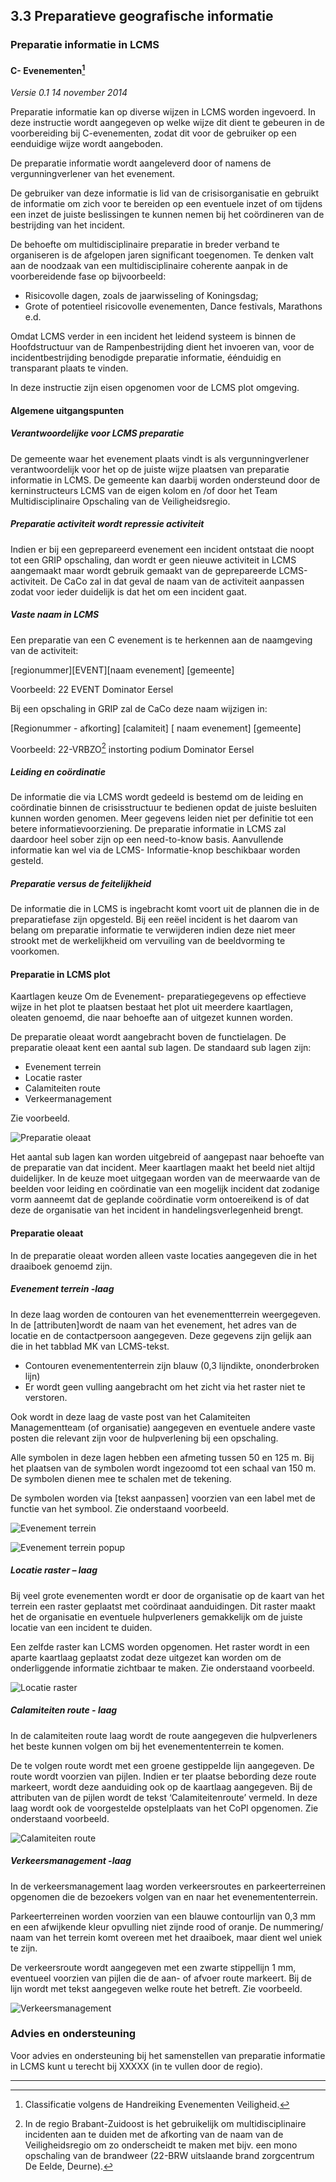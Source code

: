 ## 3.3 Preparatieve geografische informatie

### Preparatie informatie in LCMS

#### C- Evenementen[^8]
*Versie 0.1 14 november 2014*

Preparatie informatie kan op diverse wijzen in LCMS worden ingevoerd. In deze instructie wordt aangegeven op welke wijze dit dient te gebeuren in de voorbereiding bij C-evenementen, zodat dit voor de gebruiker op een eenduidige wijze wordt aangeboden.

De preparatie informatie wordt aangeleverd door of namens de vergunningverlener van het evenement.

De gebruiker van deze informatie is lid van de crisisorganisatie en gebruikt de informatie om zich voor te bereiden op een eventuele inzet of om tijdens een inzet de juiste beslissingen te kunnen nemen bij het coördineren van de bestrijding van het incident.

De behoefte om multidisciplinaire preparatie in breder verband te organiseren is de afgelopen jaren significant toegenomen. Te denken valt aan de noodzaak van een multidisciplinaire coherente aanpak in de voorbereidende fase op bijvoorbeeld:
- Risicovolle dagen, zoals de jaarwisseling of Koningsdag;
- Grote of potentieel risicovolle evenementen, Dance festivals, Marathons e.d.

Omdat LCMS verder in een incident het leidend systeem is binnen de Hoofdstructuur van de Rampenbestrijding dient het invoeren van, voor de incidentbestrijding benodigde preparatie informatie, éénduidig en transparant plaats te vinden.

In deze instructie zijn eisen opgenomen voor de LCMS plot omgeving.

#### Algemene uitgangspunten

##### Verantwoordelijke voor LCMS preparatie
De gemeente waar het evenement plaats vindt is als vergunningverlener verantwoordelijk
voor het op de juiste wijze plaatsen van preparatie informatie in LCMS. De gemeente kan daarbij worden ondersteund door de kerninstructeurs LCMS van de eigen kolom en /of door het Team Multidisciplinaire Opschaling van de Veiligheidsregio.

##### Preparatie activiteit wordt repressie activiteit
Indien er bij een geprepareerd evenement een incident ontstaat die noopt tot een GRIP opschaling, dan wordt er geen nieuwe activiteit in LCMS aangemaakt maar wordt gebruik gemaakt van de geprepareerde LCMS-activiteit. De CaCo zal in dat geval de naam van de
activiteit aanpassen zodat voor ieder duidelijk is dat het om een incident gaat.

##### Vaste naam in LCMS
Een preparatie van een C evenement is te herkennen aan de naamgeving van de activiteit:

[regionummer][EVENT][naam evenement] [gemeente]

Voorbeeld: 22 EVENT Dominator Eersel

Bij een opschaling in GRIP zal de CaCo deze naam wijzigen in:

[Regionummer - afkorting] [calamiteit] [ naam evenement] [gemeente]

Voorbeeld: 22-VRBZO[^9] instorting podium Dominator Eersel

##### Leiding en coördinatie
De informatie die via LCMS wordt gedeeld is bestemd om de leiding en coördinatie binnen de crisisstructuur te bedienen opdat de juiste besluiten kunnen worden genomen. Meer gegevens leiden niet per definitie tot een betere informatievoorziening. De preparatie informatie in LCMS zal daardoor heel sober zijn op een need-to-know basis. Aanvullende
informatie kan wel via de LCMS- Informatie-knop beschikbaar worden gesteld.

##### Preparatie versus de feitelijkheid
De informatie die in LCMS is ingebracht komt voort uit de plannen die in de preparatiefase zijn opgesteld. Bij een reëel incident is het daarom van belang om preparatie informatie te verwijderen indien deze niet meer strookt met de werkelijkheid om vervuiling van de beeldvorming te voorkomen.

#### Preparatie in LCMS plot

Kaartlagen keuze Om de Evenement- preparatiegegevens op effectieve wijze in het plot te plaatsen bestaat het plot uit meerdere kaartlagen, oleaten genoemd, die naar behoefte aan of uitgezet kunnen worden.

De preparatie oleaat wordt aangebracht boven de functielagen. De  preparatie oleaat kent een aantal sub lagen. De standaard sub lagen zijn:

- Evenement terrein
- Locatie raster
- Calamiteiten route
- Verkeermanagement

Zie voorbeeld.

![Preparatie oleaat](images/7.png)

Het aantal sub lagen kan worden uitgebreid of aangepast naar behoefte van de preparatie
van dat incident. Meer kaartlagen maakt het beeld niet altijd duidelijker. In de keuze moet
uitgegaan worden van de meerwaarde van de beelden voor leiding en coördinatie van een
mogelijk incident dat zodanige vorm aanneemt dat de geplande coördinatie vorm
ontoereikend is of dat deze de organisatie van het incident in handelingsverlegenheid
brengt.

#### Preparatie oleaat
In de preparatie oleaat worden alleen vaste locaties aangegeven die in het draaiboek genoemd zijn.

##### Evenement terrein -laag
In deze laag worden de contouren van het evenementterrein weergegeven. In de [attributen]wordt de naam van het evenement, het adres van de locatie en de contactpersoon aangegeven. Deze gegevens zijn gelijk aan die in het tabblad MK van LCMS-tekst.

- Contouren evenemententerrein zijn blauw (0,3 lijndikte, ononderbroken lijn)
- Er wordt geen vulling aangebracht om het zicht via het raster niet te verstoren.

Ook wordt in deze laag de vaste post van het Calamiteiten Managementteam (of organisatie) aangegeven en eventuele andere vaste posten die relevant zijn voor de hulpverlening bij een opschaling.

Alle symbolen in deze lagen hebben een afmeting tussen 50 en 125 m. Bij het plaatsen van de symbolen wordt ingezoomd tot een schaal van 150 m. De symbolen dienen mee te schalen met de tekening.

De symbolen worden via [tekst aanpassen] voorzien van een label met de functie van het symbool. Zie onderstaand voorbeeld.

![Evenement terrein](images/9.png)

![Evenement terrein popup](images/8.png)


##### Locatie raster – laag
Bij veel grote evenementen wordt er door de organisatie op de kaart van het terrein een
raster geplaatst met coördinaat aanduidingen. Dit raster maakt het de organisatie en eventuele hulpverleners gemakkelijk om de juiste locatie van een incident te duiden.

Een zelfde raster kan LCMS worden opgenomen. Het raster wordt in een aparte kaartlaag geplaatst zodat deze uitgezet kan worden om de onderliggende informatie zichtbaar te maken. Zie onderstaand voorbeeld.

![Locatie raster](images/10.png)


##### Calamiteiten route - laag
In de calamiteiten route laag wordt de route aangegeven die hulpverleners het beste kunnen volgen om bij het evenemententerrein te komen.

De te volgen route wordt met een groene gestippelde lijn aangegeven. De route wordt
voorzien van pijlen. Indien er ter plaatse bebording deze route markeert, wordt deze aanduiding ook op de kaartlaag aangegeven. Bij de attributen van de pijlen wordt de tekst ‘Calamiteitenroute’ vermeld. In deze laag wordt ook de voorgestelde opstelplaats van het CoPI opgenomen. Zie onderstaand voorbeeld.

![Calamiteiten route](images/11.jpg)

##### Verkeersmanagement -laag
In de verkeersmanagement laag worden verkeersroutes en parkeerterreinen opgenomen die de bezoekers volgen van en naar het evenemententerrein.

Parkeerterreinen worden voorzien van een blauwe contourlijn van 0,3 mm en een afwijkende kleur opvulling niet zijnde rood of oranje. De nummering/ naam van het terrein komt overeen met het draaiboek, maar dient wel uniek te zijn.

De verkeersroute wordt aangegeven met een zwarte stippellijn 1 mm, eventueel voorzien van pijlen die de aan- of afvoer route markeert. Bij de lijn wordt met tekst aangegeven welke route het betreft. Zie voorbeeld.

![Verkeersmanagement](images/12.jpg)

### Advies en ondersteuning
Voor advies en ondersteuning bij het samenstellen van preparatie informatie in LCMS kunt u terecht bij XXXXX (in te vullen door de regio).

----------
[^8]: Classificatie volgens de Handreiking Evenementen Veiligheid.
[^9]: In de regio Brabant-Zuidoost is het gebruikelijk om multidisciplinaire incidenten aan te duiden met de afkorting van de naam van de Veiligheidsregio om zo onderscheidt te maken met bijv. een mono opschaling van de brandweer (22-BRW uitslaande brand zorgcentrum De Eelde, Deurne).
